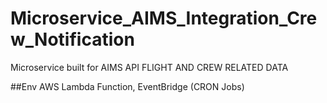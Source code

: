 # Microservice_AIMS_Integration_Crew_Notification
Microservice built for AIMS API FLIGHT AND CREW RELATED DATA


##Env 
AWS Lambda Function, EventBridge (CRON Jobs)
